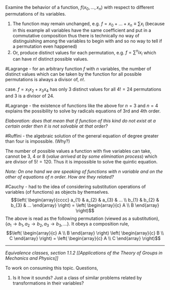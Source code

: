 Examine the behavior of a function, $f(x_{0}, ..., x_{n})$ with respect to different permutations of its variables.
1. The function may remain unchanged, e.g. $f=x_{0}+...+x_{n} \equiv \sum x_{i}$ (because in this example all variables have the same coefficient and put in a commutative composition thus there is technically no way of distinguishing among the variables to begin with and so no way to tell if a permutation even happened)
2. Or, produce distinct values for each permutation, e.g. $f=\sum^{n} ix_{i}$ which can have $n!$ distinct possible values.

#Lagrange - for an arbitrary function $f$ with $n$ variables, the number of distinct values which can be taken by the function for all possible permutations is always a divisor of, $n!$.

case. $f=x_{1}x_{2}+x_{3}x_{4}$ has only 3 distinct values for all $4!=24$ permutations and 3 is a divisor of 24.

#Lagrange - the existence of functions like the above for $n=3$ and $n=4$ explains the possibility to solve by radicals equations of 3rd and 4th order. 

*Elaboration: does that mean that if function of this kind do not exist at a certain order then it is not solvable at that order?*

#Ruffini - the algebraic solution of the general equation of degree greater than four is impossible. (Why?)

The number of possible values a function with five variables can take, cannot be 3, 4 or 8 (*value arrived at by some elimination process*) which are divisor of $5!=120$. Thus it is impossible to solve the quintic equation.

*Note: On one hand we are speaking of functions with n variable and on the other of equations of n order. How are they related?*

#Cauchy - had to the idea of considering substitution operations of variables (of functions) as objects by themselves. $$\left( \begin{array}{cccc} a_{1} & a_{2} & a_{3} & ... \\ b_{1} & b_{2} & b_{3} & ... \end{array} \right) = \left( \begin{array}{c} A \\ B \end{array} \right)$$
The above is read as the following permutation (viewed as a substitution), $\{a_{1} \rightarrow b_{1}, a_{2} \rightarrow b_{2}, a_{3} \rightarrow b_{3}, ...\}$. It obeys a composition rule, $$\left( \begin{array}{c} A \\ B \end{array} \right) \left( \begin{array}{c} B \\ C \end{array} \right) = \left( \begin{array}{c} A \\ C \end{array} \right)$$

---
*Equivalence classes, section 1.1.2 [[Applications of the Theory of Groups in Mechanics and Physics]]*

To work on consuming this topic. 
Questions,
1. Is it how it sounds? Just a class of similar problems related by transformations in their variables?